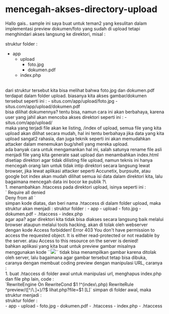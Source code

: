# mencegah-akses-directory-upload
Hallo gais..
sample ini saya buat untuk teman2 yang kesulitan dalam implementasi preview dokumen/foto yang sudah di upload tetapi menghindari akses langsung ke direktori, misal :

struktur folder :
- app
  - upload
    - foto.jpg
    - dokumen.pdf
  - index.php
<br/>
dari struktur tersebut kita bisa melihat bahwa foto.jpg dan dokumen.pdf terdapat dalam folder upload.
biasanya kita akses gambar/dokumen tersebut seperti ini :
- situs.com/app/upload/foto.jpg
- situs.com/app/upload/dokumen.pdf
<br/>
bisa dilihat dokumennya?
tentu bisa, namun cara ini akan berbahaya, karena user yang jahil akan mencoba akses direktori seperti ini :
- situs.com/app/upload/
<br/>
maka yang terjadi file akan ke listing, /index of upload, semua file yang kita upload akan dilihat secara mudah, hal ini tentu berbahaya jika data yang kita upload sangat2 rahasia, dan juga teknik seperti ini akan memudahkan attacker dalam menemukan bug/shell yang mereka upload.
<br/>
ada banyak cara untuk mengamankan hal ini, salah satunya rename file asli menjadi file yang kita generate saat upload dan menambahkan index.html disetiap direktori agar tidak dilisting file upload, namun  teknis ini hanya mencegah orang lain untuk tidak intip direktori secara langsung lewat browser, jika lewat aplikasi attacker seperti Accunetix, burpsuite, atau google bot index akan mudah dilihat semua isi data dalam direktori kita, lalu bagaimana mencegah data ini bocor ke publik ?\
<br/>
1. menambahkan .htaccess pada direktori upload, isinya seperti ini :
<br/>
`<IfModule authz_core_module> 
	Require all denied 
</IfModule><br/>
<IfModule !authz_core_module> 
	Deny from all 
</IfModule>`
<br/>
simpan kode diatas, dan beri nama .htaccess di dalam folder upload, maka struktur akan menjadi :
struktur folder :
- app
  - upload
    - foto.jpg
    - dokumen.pdf
    - .htaccess
  - index.php<br/>
agar apa?
agar direktori kita tidak bisa diakses secara langsung baik melalui browser ataupun melalui tools hacking, 
akan di tolak oleh webserver dengan kode Access forbidden! Error 403 You don't have permission to access the requested object. It is either read-protected or not readable by the server. atau Access to this resource on the server is denied!
<br/>
bahkan aplikasi yang kita buat untuk preview gambar misalnya menggunakan kode ``<img src='upload/foto.jpg'>`` tidak bisa menampilkan gambar karena ditolak oleh server,
lalu bagaimana agar gambar tersebut tetap bisa dibuka,
caranya dengan membuat coding preview dengan manipulasi URL, caranya :<br/>
1. buat .htaccess di folder awal untuk manipulasi url, menghapus index.php dan file php lain, code :<br/>
`RewriteEngine On 
RewriteCond $1 !^(index\.php) 
RewriteRule ^preview/([^/\.]+)/?$ lihat.php?file=$1  [L]` 
simpan di folder awal, maka struktur menjadi :<br/>
struktur folder :<br/>
- app
  - upload
    - foto.jpg
    - dokumen.pdf
    - .htaccess
  - index.php
  - .htaccess
  


